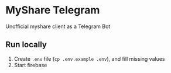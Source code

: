 # MyShare Telegram

Unofficial myshare client as a Telegram Bot

## Run locally

1. Create `.env` file (`cp .env.example .env`), and fill missing values
2. Start firebase
